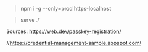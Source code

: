 > npm i -g --only=prod https-localhost

> serve ./


Sources:
https://web.dev/passkey-registration/

//https://credential-management-sample.appspot.com/